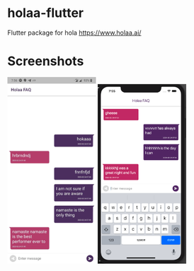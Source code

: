 # holaa-flutter
Flutter package for hola  https://www.holaa.ai/ 


# Screenshots

<img src="holaa/holaa-android.JPEG" alt="android" width="200"/>

<img src="holaa/holaa-ios.png" alt="ios" width="200"/>
